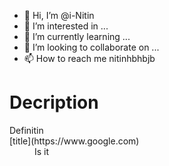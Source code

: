 - 👋 Hi, I’m @i-Nitin
- 👀 I’m interested in ...
- 🌱 I’m currently learning ...
- 💞️ I’m looking to collaborate on ...
- 📫 How to reach me nitinhbhbjb
# Decription
<dl>
  <dt>Definitin </dt>
  [title](https://www.google.com)
  <dd>Is it</dd>
  
</dl>
<!---
i-Nitin/i-Nitin is a ✨ special ✨ repository because its `README.md` (this file) appears on your GitHub profile.
You can click the Preview link to take a look at your changes.
--->
